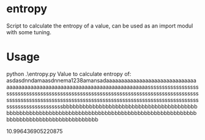 # entropy
Script to calculate the entropy of a value, can be used as an import modul with some tuning.


# Usage

python .\entropy.py
Value to calculate entropy of:  asdasdnndamaasdnnema1238amansadaaaaaaaaaaaaaaaaaaaaaaaaaaaaaaaaaaaaaaaaaaaaaaaaaaaaaaaaaaaaaaaaaaaaaaaaaaaaassssssssssssssssssssssssssssssssssssssssssssssssssssssssssssssssssssssssssssssssssssssssssssssssssssssssssssssssssssssssssssssssssssssssssssssssssssssssssssssssssssssssssssssbbbbbbbbbbbbbbbbbbbbbbbbbbbbbbbbbbbbbbbbbbbbbbbbbbbbbbbbbbbbbbbbbbbbbbbbbbbbbbbbbbbbbbbbbbbbbbbbbbbbbbbbbbbbbbbbbbbbbbbbbbbbbbb

10.996436905220875

